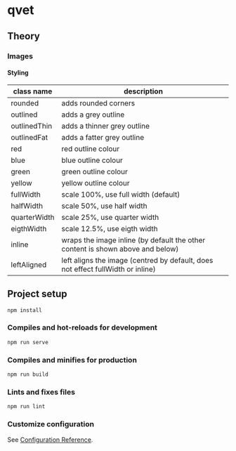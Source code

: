 # qvet

## Theory

### Images

#### Styling

class name | description
-----------|------------
rounded | adds rounded corners
outlined | adds a grey outline
outlinedThin | adds a thinner grey outline
outlinedFat | adds a fatter grey outline
red | red outline colour
blue | blue outline colour
green | green outline colour
yellow | yellow outline colour
fullWidth | scale 100%, use full width (default)
halfWidth | scale 50%, use half width
quarterWidth | scale 25%, use quarter width
eigthWidth | scale 12.5%, use eigth width
inline | wraps the image inline (by default the other content is shown above and below)
leftAligned | left aligns the image (centred by default, does not effect fullWidth or inline)

## Project setup
```
npm install
```

### Compiles and hot-reloads for development
```
npm run serve
```

### Compiles and minifies for production
```
npm run build
```

### Lints and fixes files
```
npm run lint
```

### Customize configuration
See [Configuration Reference](https://cli.vuejs.org/config/).
